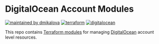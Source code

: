 # DigitalOcean Account Modules

[![maintained by dmikalova](https://img.shields.io/static/v1?&color=ccff90&label=maintained%20by&labelColor=424242&logo=&logoColor=fff&message=dmikalova&&style=flat-square)](https://github.com/dmikalova)
[![terraform](https://img.shields.io/static/v1?&color=844fba&label=%20&labelColor=424242&logo=terraform&logoColor=fff&message=terraform&&style=flat-square)](https://terraform.io/)
[![digitalocean](https://img.shields.io/static/v1?&color=0080FF&label=%20&labelColor=424242&logo=digitalocean&logoColor=fff&message=digitalocean&&style=flat-square)](https://digitalocean.com/)

This repo contains [Terraform modules](https://terraform.io/docs/language/modules/index.html) for managing [DigitalOcean](https://digitalocean.com/) account level resources.
